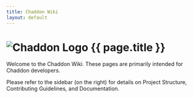 ```yaml
---
title: Chaddon Wiki
layout: default
---
```


# ![Chaddon Logo](http://i64.tinypic.com/nd7mop.jpg) {{ page.title }}

Welcome to the Chaddon Wiki. These pages are primarily intended for Chaddon developers. 

Please refer to the sidebar (on the right) for details on Project Structure, Contributing Guidelines, and Documentation.
